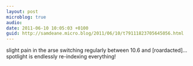 ```yaml
---
layout: post
microblog: true
audio: 
date: 2011-06-10 10:05:03 +0100
guid: http://samdeane.micro.blog/2011/06/10/t79111823705645056.html
---
```

slight pain in the arse switching regularly between 10.6 and [roardacted]… spotlight is endlessly re-indexing everything!
